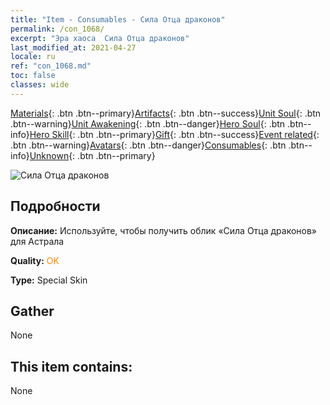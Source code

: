 ```yaml
---
title: "Item - Consumables - Сила Отца драконов"
permalink: /con_1068/
excerpt: "Эра хаоса  Сила Отца драконов"
last_modified_at: 2021-04-27
locale: ru
ref: "con_1068.md"
toc: false
classes: wide
---
```

 [Materials](/ItemsRU/){: .btn .btn--primary}[Artifacts](/ItemsRU/Artifacts/){: .btn .btn--success}[Unit Soul](/ItemsRU/UnitSoul/){: .btn .btn--warning}[Unit Awakening](/ItemsRU/UnitAwakening/){: .btn .btn--danger}[Hero Soul](/ItemsRU/HeroSoul/){: .btn .btn--info}[Hero Skill](/ItemsRU/HeroSkill/){: .btn .btn--primary}[Gift](/ItemsRU/Gift/){: .btn .btn--success}[Event related](/ItemsRU/Events/){: .btn .btn--warning}[Avatars](/ItemsRU/Avatars/){: .btn .btn--danger}[Consumables](/ItemsRU/Consumables/){: .btn .btn--info}[Unknown](/ItemsRU/Unknown/){: .btn .btn--primary}

 ![Сила Отца драконов](/images/h/h_Astral4.jpg)

## Подробности
 **Описание:** Используйте, чтобы получить облик «Сила Отца драконов» для Астрала

 **Quality:** <span style="color: #FF8C00">OK</span>

 **Type:** Special Skin

## Gather

  None

## This item contains:

  None


